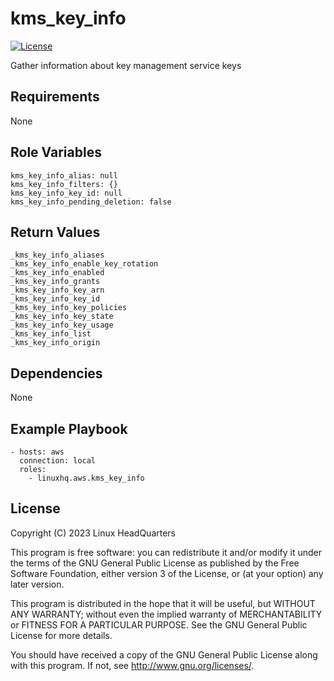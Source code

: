 # kms\_key\_info

[![License](https://img.shields.io/badge/license-GPLv3-lightgreen)](https://www.gnu.org/licenses/gpl-3.0.en.html#license-text)

Gather information about key management service keys

## Requirements

None

## Role Variables

    kms_key_info_alias: null
    kms_key_info_filters: {}
    kms_key_info_key_id: null
    kms_key_info_pending_deletion: false

## Return Values

    _kms_key_info_aliases
    _kms_key_info_enable_key_rotation
    _kms_key_info_enabled
    _kms_key_info_grants
    _kms_key_info_key_arn
    _kms_key_info_key_id
    _kms_key_info_key_policies
    _kms_key_info_key_state
    _kms_key_info_key_usage
    _kms_key_info_list
    _kms_key_info_origin

## Dependencies

None

## Example Playbook

    - hosts: aws
      connection: local
      roles:
        - linuxhq.aws.kms_key_info

## License

Copyright (C) 2023 Linux HeadQuarters

This program is free software: you can redistribute it and/or modify
it under the terms of the GNU General Public License as published by
the Free Software Foundation, either version 3 of the License, or
(at your option) any later version.

This program is distributed in the hope that it will be useful,
but WITHOUT ANY WARRANTY; without even the implied warranty of
MERCHANTABILITY or FITNESS FOR A PARTICULAR PURPOSE. See the
GNU General Public License for more details.

You should have received a copy of the GNU General Public License
along with this program. If not, see <http://www.gnu.org/licenses/>.

